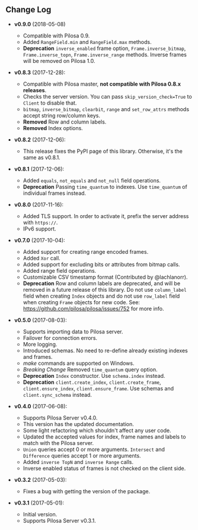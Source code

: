## Change Log

* **v0.9.0** (2018-05-08)
    * Compatible with Pilosa 0.9.
    * Added `RangeField.min` and `RangeField.max` methods.
    * **Deprecation** `inverse_enabled` frame option, `Frame.inverse_bitmap`, `Frame.inverse_topn`, `Frame.inverse_range` methods. Inverse frames will be removed on Pilosa 1.0.


* **v0.8.3** (2017-12-28):
    * Compatible with Pilosa master, **not compatible with Pilosa 0.8.x releases**.
    * Checks the server version. You can pass `skip_version_check=True` to `Client` to disable that.
    * `bitmap`, `inverse_bitmap`, `clearbit`, `range` and `set_row_attrs` methods accept string row/column keys.
    * **Removed** Row and column labels.
    * **Removed** Index options.


* **v0.8.2** (2017-12-06):
    * This release fixes the PyPI page of this library. Otherwise, it's the same as v0.8.1.

* **v0.8.1** (2017-12-06):
    * Added `equals`, `not_equals` and `not_null` field operations.
    * **Deprecation** Passing `time_quantum` to indexes. Use `time_quantum` of individual frames instead.

* **v0.8.0** (2017-11-16):
    * Added TLS support. In order to activate it, prefix the server address with `https://`.
    * IPv6 support.

* **v0.7.0** (2017-10-04):
    * Added support for creating range encoded frames.
    * Added `Xor` call.
    * Added support for excluding bits or attributes from bitmap calls.
    * Added range field operations.
    * Customizable CSV timestamp format (Contributed by @lachlanorr).
    * **Deprecation** Row and column labels are deprecated, and will be removed in a future release of this library. Do not use `column_label` field when creating `Index` objects and do not use `row_label` field when creating `Frame` objects for new code. See: https://github.com/pilosa/pilosa/issues/752 for more info.

* **v0.5.0** (2017-08-03):
    * Supports importing data to Pilosa server.
    * Failover for connection errors.
    * More logging.
    * Introduced schemas. No need to re-define already existing indexes and frames.
    * *make* commands are supported on Windows.
    * *Breaking Change* Removed `time_quantum` query option.
    * **Deprecation** `Index` constructor. Use `schema.index` instead.
    * **Deprecation** `client.create_index`, `client.create_frame`, `client.ensure_index`, `client.ensure_frame`. Use schemas and `client.sync_schema` instead.

* **v0.4.0** (2017-06-08):
    * Supports Pilosa Server v0.4.0.
    * This version has the updated documentation.
    * Some light refactoring which shouldn't affect any user code.
    * Updated the accepted values for index, frame names and labels to match with the Pilosa server.
    * `Union` queries accept 0 or more arguments. `Intersect` and `Difference` queries accept 1 or more arguments.
    * Added `inverse TopN` and `inverse Range` calls.
    * Inverse enabled status of frames is not checked on the client side.

* **v0.3.2** (2017-05-03):
    * Fixes a bug with getting the version of the package.

* **v0.3.1** (2017-05-01):
    * Initial version.
    * Supports Pilosa Server v0.3.1.
